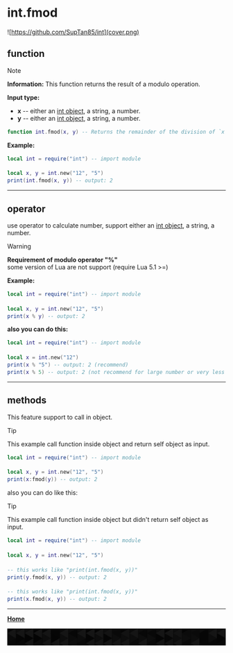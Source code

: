 # int.fmod

![https://github.com/SupTan85/int](cover.png)

## function

> [!NOTE]
**Information:** This function returns the result of a modulo operation.

**Input type:**

- **x** -- either an [int object](../README.md#int-object), a string, a number.
- **y** -- either an [int object](../README.md#int-object), a string, a number.

```lua
function int.fmod(x, y) -- Returns the remainder of the division of `x` by `y` that rounds the quotient towards zero.
```

**Example:**

```lua
local int = require("int") -- import module

local x, y = int.new("12", "5")
print(int.fmod(x, y)) -- output: 2
```

---

## operator

use operator to calculate number, support either an [int object](../README.md#int-object), a string, a number.

> [!WARNING]
**Requirement of modulo operator "%"**\
some version of Lua are not support (require Lua 5.1 >=)

**Example:**

```lua
local int = require("int") -- import module

local x, y = int.new("12", "5")
print(x % y) -- output: 2
```

**also you can do this:**

```lua
local int = require("int") -- import module

local x = int.new("12")
print(x % "5") -- output: 2 (recommend)
print(x % 5) -- output: 2 (not recommend for large number or very less number of number type)
```

---

## methods

This feature support to call in object.

> [!TIP]
This example call function inside object and return self object as input.

```lua
local int = require("int") -- import module

local x, y = int.new("12", "5")
print(x:fmod(y)) -- output: 2
```

also you can do like this:

> [!TIP]
This example call function inside object but didn't return self object as input.

```lua
local int = require("int") -- import module

local x, y = int.new("12", "5")

-- this works like "print(int.fmod(x, y))"
print(y.fmod(x, y)) -- output: 2

-- this works like "print(int.fmod(x, y))"
print(x.fmod(x, y)) -- output: 2
```

---

[**Home**](../README.md#function--methods)

![end](image-d.png)
